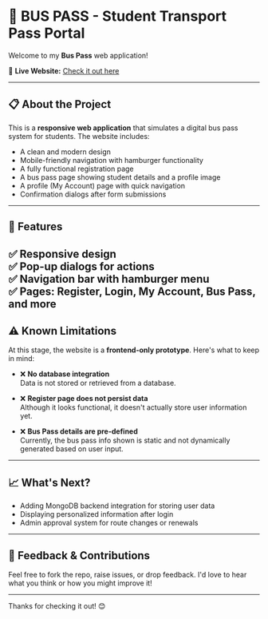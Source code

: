 # 🚌 BUS PASS - Student Transport Pass Portal

Welcome to my **Bus Pass** web application!

🚀 **Live Website:** [Check it out here](https://aryanreddye.github.io/Bus-Pass-Portal/)  

---

## 📋 About the Project

This is a **responsive web application** that simulates a digital bus pass system for students. The website includes:
- A clean and modern design
- Mobile-friendly navigation with hamburger functionality
- A fully functional registration page
- A bus pass page showing student details and a profile image
- A profile (My Account) page with quick navigation
- Confirmation dialogs after form submissions

---

## 📌 Features

✅ Responsive design  
✅ Pop-up dialogs for actions  
✅ Navigation bar with hamburger menu  
✅ Pages: Register, Login, My Account, Bus Pass, and more
---

## ⚠️ Known Limitations

At this stage, the website is a **frontend-only prototype**. Here's what to keep in mind:

- ❌ **No database integration**  
  Data is not stored or retrieved from a database.

- ❌ **Register page does not persist data**  
  Although it looks functional, it doesn't actually store user information yet.

- ❌ **Bus Pass details are pre-defined**  
  Currently, the bus pass info shown is static and not dynamically generated based on user input.

---

## 📈 What's Next?

- Adding MongoDB backend integration for storing user data  
- Displaying personalized information after login  
- Admin approval system for route changes or renewals

---

## 🤝 Feedback & Contributions

Feel free to fork the repo, raise issues, or drop feedback. I'd love to hear what you think or how you might improve it!

---

Thanks for checking it out! 😊  
